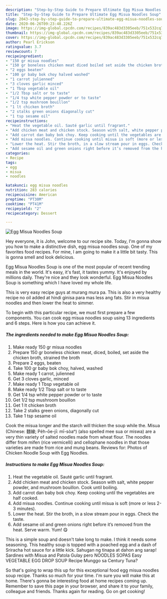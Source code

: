 ```yaml
---
description: "Step-by-Step Guide to Prepare Ultimate Egg Misua Noodles Soup"
title: "Step-by-Step Guide to Prepare Ultimate Egg Misua Noodles Soup"
slug: 2043-step-by-step-guide-to-prepare-ultimate-egg-misua-noodles-soup
date: 2020-06-26T09:23:48.226Z
image: https://img-global.cpcdn.com/recipes/839ac483d3305eeb/751x532cq70/egg-misua-noodles-soup-recipe-main-photo.jpg
thumbnail: https://img-global.cpcdn.com/recipes/839ac483d3305eeb/751x532cq70/egg-misua-noodles-soup-recipe-main-photo.jpg
cover: https://img-global.cpcdn.com/recipes/839ac483d3305eeb/751x532cq70/egg-misua-noodles-soup-recipe-main-photo.jpg
author: Pearl Erickson
ratingvalue: 3.7
reviewcount: 7
recipeingredient:
- "150 gr misua noodles"
- "150 gr boneless chicken meat diced boiled set aside the chicken broth strained the broth"
- "2 eggs beaten"
- "100 gr baby bok choy halved washed"
- "1 carrot julienned"
- "3 cloves garlic minced"
- "1 Tbsp vegetable oil"
- "1/2 Tbsp salt or to taste"
- "1/4 tsp white pepper powder or to taste"
- "1/2 tsp mushroom bouillon"
- "1 lt chicken broth"
- "2 stalks green onions diagonally cut"
- "1 tsp sesame oil"
recipeinstructions:
- "Heat the vegetable oil. Sauté garlic until fragrant."
- "Add chicken meat and chicken stock. Season with salt, white pepper powder, and mushroom bouillon. Cook until boiling."
- "Add carrot dan baby bok choy. Keep cooking until the vegetables are half cooked."
- "Add misua noodles. Continue cooking until misua is soft (more or less 2-3 minutes)."
- "Lower the heat. Stir the broth, in a slow stream pour in eggs. Check the taste."
- "Add sesame oil and green onions right before it’s removed from the heat. Serve warm. Yum! 😋"
categories:
- Recipe
tags:
- egg
- misua
- noodles

katakunci: egg misua noodles 
nutrition: 283 calories
recipecuisine: American
preptime: "PT30M"
cooktime: "PT41M"
recipeyield: "2"
recipecategory: Dessert

---
```



![Egg Misua Noodles Soup](https://img-global.cpcdn.com/recipes/839ac483d3305eeb/751x532cq70/egg-misua-noodles-soup-recipe-main-photo.jpg)

Hey everyone, it is John, welcome to our recipe site. Today, I'm gonna show you how to make a distinctive dish, egg misua noodles soup. One of my favorites food recipes. For mine, I am going to make it a little bit tasty. This is gonna smell and look delicious.

Egg Misua Noodles Soup is one of the most popular of recent trending meals in the world. It's easy, it's fast, it tastes yummy. It's enjoyed by millions daily. They're nice and they look wonderful. Egg Misua Noodles Soup is something which I have loved my whole life.

This is very easy recipe guys at murang mura pa. This is also a very healthy recipe no oil added at hindi ginisa para mas less ang fats. Stir in misua noodles and then lower the heat to simmer.


To begin with this particular recipe, we must first prepare a few components. You can cook egg misua noodles soup using 13 ingredients and 6 steps. Here is how you can achieve it.

<!--inarticleads1-->

##### The ingredients needed to make Egg Misua Noodles Soup:

1. Make ready 150 gr misua noodles
1. Prepare 150 gr boneless chicken meat, diced, boiled, set aside the chicken broth, strained the broth
1. Prepare 2 eggs, beaten
1. Take 100 gr baby bok choy, halved, washed
1. Make ready 1 carrot, julienned
1. Get 3 cloves garlic, minced
1. Make ready 1 Tbsp vegetable oil
1. Make ready 1/2 Tbsp salt or to taste
1. Get 1/4 tsp white pepper powder or to taste
1. Get 1/2 tsp mushroom bouillon
1. Get 1 lt chicken broth
1. Take 2 stalks green onions, diagonally cut
1. Take 1 tsp sesame oil


Cook the misua longer and the starch will thicken the soup while the. Misua (Chinese: 麵線; Pe̍h-ōe-jī: mī-sòaⁿ) (also spelled mee sua or miswa) are a very thin variety of salted noodles made from wheat flour. The noodles differ from mifen (rice vermicelli) and cellophane noodles in that those varieties are made from rice and mung beans. Reviews for: Photos of Chicken Noodle Soup with Egg Noodles. 

<!--inarticleads2-->

##### Instructions to make Egg Misua Noodles Soup:

1. Heat the vegetable oil. Sauté garlic until fragrant.
1. Add chicken meat and chicken stock. Season with salt, white pepper powder, and mushroom bouillon. Cook until boiling.
1. Add carrot dan baby bok choy. Keep cooking until the vegetables are half cooked.
1. Add misua noodles. Continue cooking until misua is soft (more or less 2-3 minutes).
1. Lower the heat. Stir the broth, in a slow stream pour in eggs. Check the taste.
1. Add sesame oil and green onions right before it’s removed from the heat. Serve warm. Yum! 😋


This is a simple soup and doesn&#39;t take long to make. I think it needs some seasoning. This healthy soup is topped with a poached egg and a dash of Sriracha hot sauce for a little kick. Sahugan ng tinapa at dahon ang sarap! Sardines with Misua and Patola Gulay pero NOODLES SOPAS Easy VEGETABLE EGG DROP SOUP Recipe Munggo sa Century Tuna? 

So that's going to wrap this up for this exceptional food egg misua noodles soup recipe. Thanks so much for your time. I'm sure you will make this at home. There's gonna be interesting food at home recipes coming up. Remember to save this page in your browser, and share it to your family, colleague and friends. Thanks again for reading. Go on get cooking!
